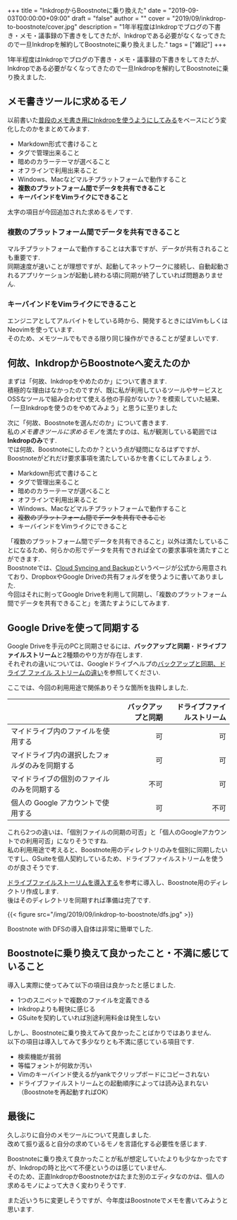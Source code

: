 +++
title = "InkdropからBoostnoteに乗り換えた"
date = "2019-09-03T00:00:00+09:00"
draft = "false"
author = ""
cover = "2019/09/inkdrop-to-boostnote/cover.jpg"
description = "1年半程度はInkdropでブログの下書き・メモ・議事録の下書きをしてきたが、Inkdropである必要がなくなってきたので一旦Inkdropを解約してBoostnoteに乗り換えました."
tags = ["雑記"]
+++

1年半程度はInkdropでブログの下書き・メモ・議事録の下書きをしてきたが、Inkdropである必要がなくなってきたので一旦Inkdropを解約してBoostnoteに乗り換えました.

## メモ書きツールに求めるモノ
以前書いた[普段のメモ書き用にInkdropを使うようにしてみる](/posts/2017/12/trying-to-use-inkdrop/)をベースにどう変化したのかをまとめてみます.

- Markdown形式で書けること
- タグで管理出来ること
- 暗めのカラーテーマが選べること
- オフラインで利用出来ること
- Windows、Macなどマルチプラットフォームで動作すること
- **複数のプラットフォーム間でデータを共有できること**
- **キーバインドをVimライクにできること**

太字の項目が今回追加された求めるモノです.

### 複数のプラットフォーム間でデータを共有できること
マルチプラットフォームで動作することは大事ですが、データが共有されることも重要です.  
同期速度が速いことが理想ですが、起動してネットワークに接続し、自動起動されるアプリケーションが起動し終わる頃に同期が終了していれば問題ありません.

### キーバインドをVimライクにできること
エンジニアとしてアルバイトをしている時から、開発するときにはVimもしくはNeovimを使っています.  
そのため、メモツールでもできる限り同じ操作ができることが望ましいです.

## 何故、InkdropからBoostnoteへ変えたのか
まずは「何故、Inkdropをやめたのか」について書きます.  
積極的な理由はなかったのですが、既に私が利用しているツールやサービスとOSSなツールで組み合わせて使える他の手段がないか？を模索していた結果、「一旦Inkdropを使うのをやめてみよう」と思うに至りました

次に「何故、Boostnoteを選んだのか」について書きます.  
私の*メモ書きツールに求めるモノ*を満たすのは、私が観測している範囲では**Inkdropのみ**です.  
では何故、Boostnoteにしたのか？という点が疑問になるはずですが、Boostnoteがどれだけ要求事項を満たしているかを書くにしてみましょう.

- Markdown形式で書けること
- タグで管理出来ること
- 暗めのカラーテーマが選べること
- オフラインで利用出来ること
- Windows、Macなどマルチプラットフォームで動作すること
- ~~複数のプラットフォーム間でデータを共有できること~~
- キーバインドをVimライクにできること

「複数のプラットフォーム間でデータを共有できること」以外は満たしていることになるため、何らかの形でデータを共有できれば全ての要求事項を満たすことができます.  
Boostnoteでは、[Cloud Syncing and Backup](https://github.com/BoostIO/Boostnote/wiki/Cloud-Syncing-and-Backup)というページが公式から用意されており、DropboxやGoogle Driveの共有フォルダを使うように書いてありました.  
今回はそれに則ってGoogle Driveを利用して同期し、「複数のプラットフォーム間でデータを共有できること」を満たすようにしてみます.

## Google Driveを使って同期する
Google Driveを手元のPCと同期させるには、**バックアップと同期**・**ドライブファイルストリーム**と2種類のやり方が存在します.  
それぞれの違いについては、Googleドライブヘルプの[バックアップと同期、ドライブ ファイル ストリームの違い](https://support.google.com/drive/answer/7638428?hl=ja)を参照してください.

ここでは、今回の利用用途で関係ありそうな箇所を抜粋しました.

|                                              |バックアップと同期|ドライブファイルストリーム|
|:---------------------------------------------|-----------------:|-------------------------:|
|マイドライブ内のファイルを使用する            |                可|                        可|
|マイドライブ内の選択したフォルダのみを同期する|                可|                        可|
|マイドライブの個別のファイルのみを同期する    |              不可|                        可|
|個人の Google アカウントで使用する            |                可|                      不可|

これら2つの違いは、「個別ファイルの同期の可否」と「個人のGoogleアカウントでの利用可否」になりそうですね.  
私の利用用途で考えると、Boostnote用のディレクトリのみを個別に同期したいですし、GSuiteを個人契約しているため、ドライブファイルストリームを使うのが良さそうです.

[ドライブファイルストーリムを導入する](https://support.google.com/a/answer/7491144?hl=ja)を参考に導入し、Boostnote用のディレクトリ作成します.  
後はそのディレクトリを同期すれば準備は完了です.

{{< figure src="/img/2019/09/inkdrop-to-boostnote/dfs.jpg" >}}

Boostnote with DFSの導入自体は非常に簡単でした.

## Boostnoteに乗り換えて良かったこと・不満に感じていること
導入し実際に使ってみて以下の項目は良かったと感じました.

- 1つのスニペットで複数のファイルを定義できる
- Inkdropよりも軽快に感じる
- GSuiteを契約していれば別途利用料金は発生しない

しかし、Boostnoteに乗り換えてみて良かったことばかりではありません.  
以下の項目は導入してみて多少なりとも不満に感じている項目です.

- 検索機能が貧弱
- 等幅フォントが何故か汚い
- Vimのキーバインド使えるがyankでクリップボードにコピーされない
- ドライブファイルストリームとの起動順序によっては読み込まれない（Boostnoteを再起動すればOK）

## 最後に
久しぶりに自分のメモツールについて見直しました.  
改めて振り返ると自分の求めているモノを言語化する必要性を感じます.

Boostnoteに乗り換えて良かったことが私が想定していたよりも少なかったですが、Inkdropの時と比べて不便というのは感じていません.  
そのため、正直InkdropかBoostnoteかはたまた別のエディタなのかは、個人の求めるモノによって大きく変わりそうです.

また近いうちに変更しそうですが、今年度はBoostnoteでメモを書いてみようと思います.
